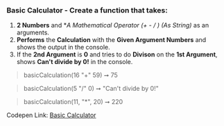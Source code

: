 ### Basic Calculator - Create a function that takes: 

1. **2 Numbers** and **A Mathematical Operator (+ - / *) (As String)** as an arguments. 
1. **Performs** the **Calculation** with the **Given Argument Numbers** and shows the output in the console.
1. If the **2nd Argument** is **0** and tries to do **Divison** on the **1st Argument**, shows **Can't divide by 0!** in the console.

> basicCalculation(16 "+" 59) ➞ 75 

> basicCalculation(5 "/" 0) ➞ "Can't divide by 0!"

> basicCalculation(11, "*", 20) ➞ 220 

Codepen Link: [Basic Calculator](https://codepen.io/naveencoder/pen/NWWYXgK?editors=0012)